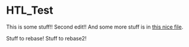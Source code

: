 # HTL_Test

This is some stuff!!
Second edit!!
And some more stuff is in [this nice file](newfile.txt).

Stuff to rebase!
Stuff to rebase2!


